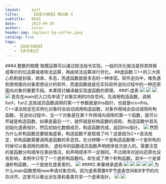 ```yaml
---
layout:     post
title:      【加密与解密】第四章 4
subtitle:   READ
date:       2023-09-30
author:     Corax
header-img: img/post-bg-coffee.jpeg
catalog: true
tags:
    - 【加密与解密】
    - 【读书笔记】
---
```




###4.整数的取模
取模运算可以通过除法指令实现。一般的优化做法是将其转换成等价的位运算或者除法运算，再由除法运算进行优化。
##虚函数
C++的三大核心机制是封装，继承，多态，而虚函数就是多态的一种体现。软件逆向中，难免遇到使用面向对象思想设计的软件，而虚函数就是在实际软件逆向过程中的一种还原面向对象的重要手段。本章探讨编译器实现虚函数的原理。
###1.虚表
![](https://typora-1321221957.cos.ap-shanghai.myqcloud.com/image1/202311021137272.png)
![](https://typora-1321221957.cos.ap-shanghai.myqcloud.com/image1/202311021137274.png)
![](https://typora-1321221957.cos.ap-shanghai.myqcloud.com/image1/202311021137275.png)
![](https://typora-1321221957.cos.ap-shanghai.myqcloud.com/image1/202311021137276.png)
首先在main的入口先申请了对象实例的内存空间。先调用构造函数，调用fun1，fun2.这些成员函数调用的第一个参数就是this指针，也就是rcx=this。C++语法规定在实例化对象时会自动调用构造函数，对象作用域会自动调用析构函数。
在逆向过程中，当一个对象是在某个作用域内调用的第一个函数，就可以怀疑是构造函数，如果是最后一个，就怀疑是析构函数的调用。
构造函数中首先初始化虚表指针，然后初始化数据成员，构造函数完成，返回this指针。
![](https://typora-1321221957.cos.ap-shanghai.myqcloud.com/image1/202311021137277.png)
然而为什么析构函数还要赋值虚表，构造函数不是赋值了吗？这是因为C++语法规定，析构函数需要调用虚函数的多态性。在分辨哪一个是构造函数哪一个是析构的时候可以看调用的顺序。
虚标中的函数成员函数声明顺序依次放入的。需要注意的是函数分布顺序在某些情况，和声明顺序不一定相同。不过顺序对逆向还原也没有影响。本例中只写了一个虚析构函数吗，却生成了两个析构函数。其中一个是普通析构函数，一个是放在虚表里的。
![](https://typora-1321221957.cos.ap-shanghai.myqcloud.com/image1/202311021137278.png)
####2.单重继承虚表
![](https://typora-1321221957.cos.ap-shanghai.myqcloud.com/image1/202311021137279.png)
![](https://typora-1321221957.cos.ap-shanghai.myqcloud.com/image1/202311021137280.png)
![](https://typora-1321221957.cos.ap-shanghai.myqcloud.com/image1/202311021137281.png)
![](https://typora-1321221957.cos.ap-shanghai.myqcloud.com/image1/202311021137282.png)
![](https://typora-1321221957.cos.ap-shanghai.myqcloud.com/image1/202311021137283.png)
为什么main函数使用new申请对象空间。因为虚表需要8字节虚表空间和8字节的内存对齐。这里可以看出派生类和基类共享一个虚表指针。
![](https://typora-1321221957.cos.ap-shanghai.myqcloud.com/image1/202311021137284.png)
![](https://typora-1321221957.cos.ap-shanghai.myqcloud.com/image1/202311021137285.png)
